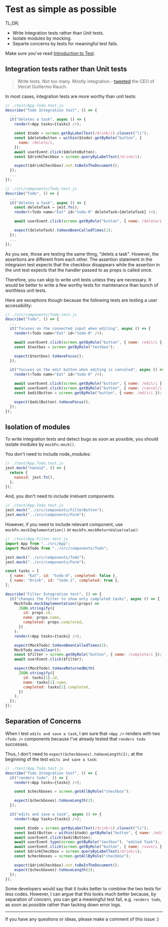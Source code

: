 # Test as simple as possible

TL;DR;

- Write Integration tests rather than Unit tests.
- Isolate modules by mocking.
- Separte concerns by tests for meaningful test fails.

Make sure you've read [Introduction to Test](./introduction-to-test.md).

## Integration tests rather than Unit tests

> Write tests. Not too many. Mostly integration.- [tweeted](https://twitter.com/rauchg/status/807626710350839808) the CEO of Vercel Guillermo Rauch.

In most cases, integration tests are more worthy than unit tests:

```js
// ./test/App.Todo.test.js
describe("Todo Integration test", () => {
  ...
  it("deletes a task", async () => {
    render(<App tasks={tasks} />);

    const $todo = screen.getByLabelText(/drink/i).closest("li");
    const $deleteButton = within($todo).getByRole("button", {
      name: /delete/i,
    });
    await userEvent.click($deleteButton);
    const $drinkCheckbox = screen.queryByLabelText(/drink/i);

    expect($drinkCheckbox).not.toBeInTheDocument();
  });
  ...
});
```

```js
// ./src/components/Todo.test.js
describe("Todo", () => {
  ...
  it("deletes a task", async () => {
    const deleteTask = jest.fn();
    render(<Todo name="Eat" id="todo-0" deleteTask={deleteTask} />);

    await userEvent.click(screen.getByRole("button", { name: /delete/i }));

    expect(deleteTask).toHaveBeenCalledTimes(1);
  });
  ...
});
```

As you see, those are testing the same thing, "delets a task". However, the assertions are different from each other. The assertion statement in the integraion test expects that the checkbox disappears while the assertion in the unit test expects that the handler passed to as props is called once.

Therefore, you can skip to write unit tests unless they are necessary. It would be better to write a few worthy tests for maintenance than bunch of worthless unit tests.

Here are exceptions though because the following tests are testing a user accessibility:

```js
// ./src/components/Todo.test.js
describe("Todo", () => {
  ...
  it("focuses on the connected input when editing", async () => {
    render(<Todo name="Eat" id="todo-0" />);

    await userEvent.click(screen.getByRole("button", { name: /edit/i }));
    const $textbox = screen.getByRole("textbox");

    expect($textbox).toHaveFocus();
  });

  it("focuses on the edit button when editing is canceled", async () => {
    render(<Todo name="Eat" id="todo-0" />);

    await userEvent.click(screen.getByRole("button", { name: /edit/i }));
    await userEvent.click(screen.getByRole("button", { name: /cancel/i }));
    const $editButton = screen.getByRole("button", { name: /edit/i });

    expect($editButton).toHaveFocus();
  });
});
```

## Isolation of modules

To write integration tests and detect bugs as soon as possible, you should isolate modules by `mockFn.mock()`.

You don't need to include node_modules:

```js
// ./test/App.Todo.test.js
jest.mock("nanoid", () => {
  return {
    nanoid: jest.fn(),
  };
});
```

And, you don't need to include irrelvant components:

```js
// ./test/App.Todo.test.js
jest.mock("../src/components/FilterButton");
jest.mock("../src/components/Form");
```

However, if you need to include relevant component, use `mockFn.mockImplementation()` or `mockFn.mockReturnValue(value)`:

```js
// ./test/App.Filter.test.js
import App from "../src/App";
import MockTodo from "../src/components/Todo";

jest.mock("../src/components/Todo");
jest.mock("../src/components/Form");

const tasks = [
  { name: "Eat", id: "todo-0", completed: false },
  { name: "Drink", id: "todo-1", completed: true },
];

describe("Filter Integration test", () => {
  it("changes the filter to show only completed tasks", async () => {
    MockTodo.mockImplementation((props) =>
      JSON.stringify({
        id: props.id,
        name: props.name,
        completed: props.completed,
      })
    );
    render(<App tasks={tasks} />);

    expect(MockTodo).toHaveBeenCalledTimes(2);
    MockTodo.mockClear();
    const $filter = screen.getByRole("button", { name: /complete/i });
    await userEvent.click($filter);

    expect(MockTodo).toHaveReturnedWith(
      JSON.stringify({
        id: tasks[1].id,
        name: tasks[1].name,
        completed: tasks[1].completed,
      })
    );
  });
});
```

## Separation of Concerns

When I test `edits and save a task`, I am sure that `<App />` renders with two `<Todo />` components because I've already tested that `renders todo` successes.

Thus, I don't need to `expect($checkboxes).toHaveLength(2);` at the beginning of the test `edits and save a task`:

```js
// ./test/App.Todo.test.js
describe("Todo Integration test", () => {
  it("renders todo", () => {
    render(<App tasks={tasks} />);

    const $checkboxes = screen.getAllByRole("checkbox");

    expect($checkboxes).toHaveLength(2);
  });

  it("edits and save a task", async () => {
    render(<App tasks={tasks} />);

    const $todo = screen.getByLabelText(/drink/i).closest("li");
    const $editButton = within($todo).getByRole("button", { name: /edit/i });
    await userEvent.click($editButton);
    await userEvent.type(screen.getByRole("textbox"), "edited Task");
    await userEvent.click(screen.getByRole("button", { name: /save/i }));
    const $drinkCheckbox = screen.queryByLabelText(/drink/i);
    const $checkboxes = screen.getAllByRole("checkbox");

    expect($drinkCheckbox).not.toBeInTheDocument();
    expect($checkboxes).toHaveLength(2);
  });
});
```

Some developers would say that it looks better to combine the two tests for less codes. However, I can argue that this looks much better because, by separation of concern, you can get a meaningful test fail, e.g. `renders todo`, as soon as possible rather than tacking down error logs.

---

If you have any questions or ideas, please make a comment of this issue :)
